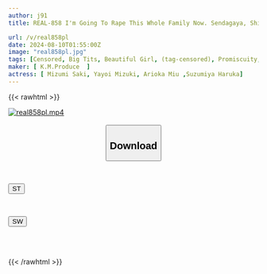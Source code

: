 ```yaml
---
author: j91
title: REAL-858 I'm Going To Rape This Whole Family Now. Sendagaya, Shibuya Ward.

url: /v/real858pl
date: 2024-08-10T01:55:00Z
image: "real858pl.jpg"
tags: [Censored, Big Tits, Beautiful Girl, (tag-censored), Promiscuity, Evil, Cruel Expression	]
maker: [ K.M.Produce  ]
actress: [ Mizumi Saki, Yayoi Mizuki, Arioka Miu ,Suzumiya Haruka]
---
```



{{< rawhtml >}}

<div class="video" data-videoid="d7kz0we4Mji02v">
    <a href="javascript:;">
        <img src="/v/real858pl/real858pl.jpg" width="WIDTH" height="HEIGHT" alt="real858pl.mp4" loading="lazy">
    </a>
</div>

<script type="text/javascript" src="https://j91.asia/asset/on-demand-st.js"></script>

<br>
  <link rel="stylesheet" href="https://j91.asia/asset/bs5.css">
  
  <center>
  <button class="btn btn-primary" type="button" data-bs-toggle="collapse" data-bs-target=".multi-collapse" aria-expanded="false" aria-controls="multiCollapseExample1 multiCollapseExample2"><h2>Download</h2></button></center>
</p>
<div class="row">
  <div class="col">
    <div class="collapse multi-collapse" id="multiCollapseExample1">
      <div class="card card-body">
	      	      <br>
<div class="buttons">  
<p><a href="/v/real858pl/st.html" target="_blank"><button class="btn-hover color-3"><i class="fa fa-download"></i> ST</button></a></p></div>
    </div>
  </div>
</div>
  <div class="col">
    <div class="collapse multi-collapse" id="multiCollapseExample2">
      <div class="card card-body">
	      <br>
<div class="buttons">
<p><a href="/v/real858pl/sw.html" target="_blank"><button class="btn-hover color-2"><i class="fa fa-download"></i> SW</button></a></p></div>
<br><br>
      </div>
    </div>
  </div>
</div>

{{< /rawhtml >}}